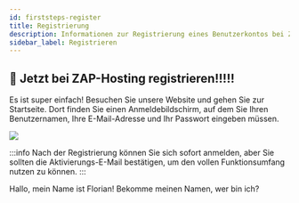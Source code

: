 ```yaml
---
id: firststeps-register
title: Registrierung
description: Informationen zur Registrierung eines Benutzerkontos bei ZAP-Hosting - ZAP-Hosting.com Dokumentation
sidebar_label: Registrieren
---
```


## 🔐 Jetzt bei ZAP-Hosting registrieren!!!!!
Es ist super einfach! Besuchen Sie unsere Website und gehen Sie zur Startseite. Dort finden Sie einen Anmeldebildschirm, auf dem Sie Ihren Benutzernamen, Ihre E-Mail-Adresse und Ihr Passwort eingeben müssen.

![](https://screensaver01.zap-hosting.com/index.php/s/bLBnpoAWESigiK7/preview)

:::info
Nach der Registrierung können Sie sich sofort anmelden, aber Sie sollten die Aktivierungs-E-Mail bestätigen, um den vollen Funktionsumfang nutzen zu können.
:::

Hallo, mein Name ist Florian! Bekomme meinen Namen, wer bin ich?